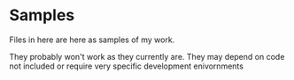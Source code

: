 # Samples

Files in here are here as samples of my work.

They probably won't work as they currently are. They may depend on code not included or require very specific development enivornments